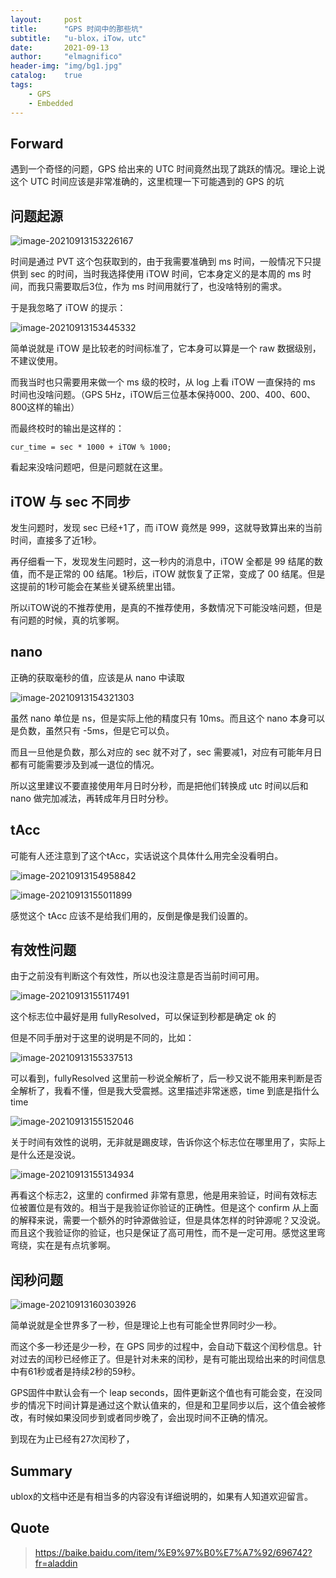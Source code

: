 ```yaml
---
layout:     post
title:      "GPS 时间中的那些坑"
subtitle:   "u-blox，iTow，utc"
date:       2021-09-13
author:     "elmagnifico"
header-img: "img/bg1.jpg"
catalog:    true
tags:
    - GPS
    - Embedded
---
```


## Forward

遇到一个奇怪的问题，GPS 给出来的 UTC 时间竟然出现了跳跃的情况。理论上说这个 UTC 时间应该是非常准确的，这里梳理一下可能遇到的 GPS 的坑



## 问题起源

![image-20210913153226167](https://i.loli.net/2021/09/13/y7IoO1GYES3XNbP.png)

时间是通过 PVT 这个包获取到的，由于我需要准确到 ms 时间，一般情况下只提供到 sec 的时间，当时我选择使用 iTOW 时间，它本身定义的是本周的 ms 时间，而我只需要取后3位，作为 ms 时间用就行了，也没啥特别的需求。

于是我忽略了 iTOW 的提示：

![image-20210913153445332](https://i.loli.net/2021/09/13/ZvWOgydpXJURswq.png)

简单说就是 iTOW 是比较老的时间标准了，它本身可以算是一个 raw 数据级别，不建议使用。

而我当时也只需要用来做一个 ms 级的校时，从 log 上看 iTOW 一直保持的 ms 时间也没啥问题。（GPS 5Hz，iTOW后三位基本保持000、200、400、600、800这样的输出）

而最终校时的输出是这样的：

```
cur_time = sec * 1000 + iTOW % 1000;
```

看起来没啥问题吧，但是问题就在这里。



## iTOW 与 sec 不同步

发生问题时，发现 sec 已经+1了，而 iTOW 竟然是 999，这就导致算出来的当前时间，直接多了近1秒。

再仔细看一下，发现发生问题时，这一秒内的消息中，iTOW 全都是 99 结尾的数值，而不是正常的 00 结尾。1秒后，iTOW 就恢复了正常，变成了 00 结尾。但是这提前的1秒可能会在某些关键系统里出错。

所以iTOW说的不推荐使用，是真的不推荐使用，多数情况下可能没啥问题，但是有问题的时候，真的坑爹啊。



## nano

正确的获取毫秒的值，应该是从 nano 中读取

![image-20210913154321303](https://i.loli.net/2021/09/13/3NpcPKwqJRF54xh.png)

虽然 nano 单位是 ns，但是实际上他的精度只有 10ms。而且这个 nano 本身可以是负数，虽然只有 -5ms，但是它可以负。

而且一旦他是负数，那么对应的 sec 就不对了，sec 需要减1，对应有可能年月日都有可能需要涉及到减一退位的情况。

所以这里建议不要直接使用年月日时分秒，而是把他们转换成 utc 时间以后和 nano 做完加减法，再转成年月日时分秒。



## tAcc

可能有人还注意到了这个tAcc，实话说这个具体什么用完全没看明白。

![image-20210913154958842](https://i.loli.net/2021/09/13/3GPvWYwfmjX5UH2.png)

![image-20210913155011899](https://i.loli.net/2021/09/13/TDmOlJ9VCUPtnK2.png)

感觉这个 tAcc 应该不是给我们用的，反倒是像是我们设置的。



## 有效性问题

由于之前没有判断这个有效性，所以也没注意是否当前时间可用。

![image-20210913155117491](https://i.loli.net/2021/09/13/pScuV3bjWDEgUy5.png)

这个标志位中最好是用 fullyResolved，可以保证到秒都是确定 ok 的

但是不同手册对于这里的说明是不同的，比如：

![image-20210913155337513](https://i.loli.net/2021/09/13/3sdZPlbouxH4R5L.png)

可以看到，fullyResolved 这里前一秒说全解析了，后一秒又说不能用来判断是否全解析了，我看不懂，但是我大受震撼。这里描述非常迷惑，time 到底是指什么 time



![image-20210913155152046](https://i.loli.net/2021/09/13/DeVRkzBjScoX687.png)

关于时间有效性的说明，无非就是踢皮球，告诉你这个标志位在哪里用了，实际上是什么还是没说。



![image-20210913155134934](https://i.loli.net/2021/09/13/LqQ8XmDoMCEvhAc.png)

再看这个标志2，这里的 confirmed 非常有意思，他是用来验证，时间有效标志位被置位是有效的。相当于是我验证你验证的正确性。但是这个 confirm 从上面的解释来说，需要一个额外的时钟源做验证，但是具体怎样的时钟源呢？又没说。而且这个我验证你的验证，也只是保证了高可用性，而不是一定可用。感觉这里弯弯绕，实在是有点坑爹啊。



## 闰秒问题

![image-20210913160303926](https://i.loli.net/2021/09/13/kcPqoBhEHJlwKYx.png)

简单说就是全世界多了一秒，但是理论上也有可能全世界同时少一秒。

而这个多一秒还是少一秒，在 GPS 同步的过程中，会自动下载这个闰秒信息。针对过去的闰秒已经修正了。但是针对未来的闰秒，是有可能出现给出来的时间信息中有61秒或者是持续2秒的59秒。

GPS固件中默认会有一个 leap seconds，固件更新这个值也有可能会变，在没同步的情况下时间计算是通过这个默认值来的，但是和卫星同步以后，这个值会被修改，有时候如果没同步到或者同步晚了，会出现时间不正确的情况。

到现在为止已经有27次闰秒了，



## Summary

ublox的文档中还是有相当多的内容没有详细说明的，如果有人知道欢迎留言。



## Quote

>https://baike.baidu.com/item/%E9%97%B0%E7%A7%92/696742?fr=aladdin

